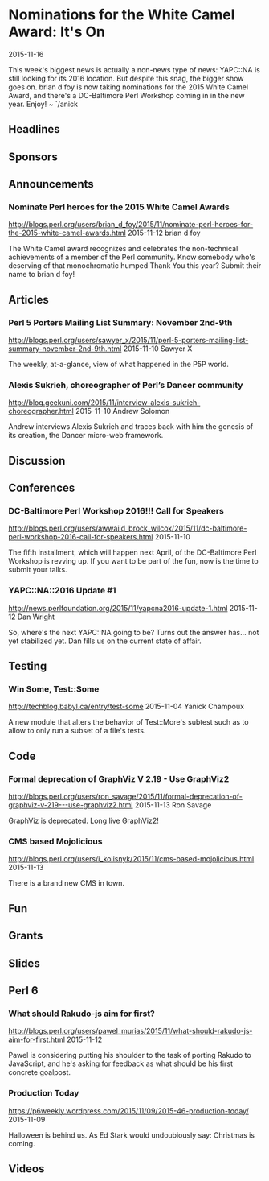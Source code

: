 # Nominations for the White Camel Award: It's On
2015-11-16

This week's biggest news is actually a non-news type of news: YAPC::NA is still
looking for its 2016 location. But despite this snag, the bigger show goes on.
brian d foy is now taking nominations for the 2015 White Camel Award,
and there's a DC-Baltimore Perl Workshop coming in in the new year.
Enjoy! ~ `/anick


## Headlines

## Sponsors

## Announcements

### Nominate Perl heroes for the 2015 White Camel Awards
http://blogs.perl.org/users/brian_d_foy/2015/11/nominate-perl-heroes-for-the-2015-white-camel-awards.html
2015-11-12
brian d foy

The White Camel award recognizes and celebrates the non-technical achievements
of a member of the Perl community. Know somebody who's deserving of that
monochromatic humped Thank You this year? Submit their name to brian d foy!


## Articles

### Perl 5 Porters Mailing List Summary: November 2nd-9th
http://blogs.perl.org/users/sawyer_x/2015/11/perl-5-porters-mailing-list-summary-november-2nd-9th.html
2015-11-10
Sawyer X

The weekly, at-a-glance, view of what happened in the P5P world.


### Alexis Sukrieh, choreographer of Perl’s Dancer community
http://blog.geekuni.com/2015/11/interview-alexis-sukrieh-choreographer.html
2015-11-10
Andrew Solomon

Andrew interviews Alexis Sukrieh and traces back with him the genesis of its
creation, the Dancer micro-web framework. 


## Discussion

## Conferences 


### DC-Baltimore Perl Workshop 2016!!! Call for Speakers
http://blogs.perl.org/users/awwaiid_brock_wilcox/2015/11/dc-baltimore-perl-workshop-2016-call-for-speakers.html
2015-11-10

The fifth installment, which will happen next April, of the DC-Baltimore Perl Workshop is revving up. 
If you want to be part of the fun, now is the time to submit your talks.


### YAPC::NA::2016 Update #1
http://news.perlfoundation.org/2015/11/yapcna2016-update-1.html
2015-11-12
Dan Wright

So, where's the next YAPC::NA going to be? Turns out the answer has... not yet
stabilized yet. Dan fills us on the current state of affair.


## Testing

### Win Some, Test::Some
http://techblog.babyl.ca/entry/test-some
2015-11-04
Yanick Champoux

A new module that alters the behavior of Test::More's subtest such as to allow
to only run a subset of a file's tests.

## Code



### Formal deprecation of GraphViz V 2.19 - Use GraphViz2
http://blogs.perl.org/users/ron_savage/2015/11/formal-deprecation-of-graphviz-v-219---use-graphviz2.html
2015-11-13
Ron Savage

GraphViz is deprecated. Long live GraphViz2!

### CMS based Mojolicious
http://blogs.perl.org/users/i_kolisnyk/2015/11/cms-based-mojolicious.html
2015-11-13

There is a brand new CMS in town.



## Fun

## Grants

## Slides

## Perl 6


### What should Rakudo-js aim for first?
http://blogs.perl.org/users/pawel_murias/2015/11/what-should-rakudo-js-aim-for-first.html
2015-11-12

Pawel is considering putting his shoulder to the task of porting Rakudo to
JavaScript, and he's asking for feedback as what should be his first concrete
goalpost.





### Production Today
https://p6weekly.wordpress.com/2015/11/09/2015-46-production-today/
2015-11-09

Halloween is behind us. As Ed Stark would undoubiously say: Christmas is coming.


## Videos
